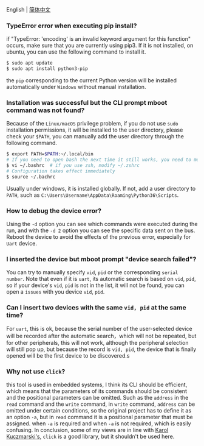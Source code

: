 English | [简体中文](usage_problem.zh-CN.md)

### TypeError error when executing pip install?

if "TypeError: 'encoding' is an invalid keyword argument for this function" occurs, make sure that you are currently using pip3. If it is not installed, on ubuntu, you can use the following command to install it.

```sh
$ sudo apt update
$ sudo apt install python3-pip
```

the `pip` corresponding to the current Python version will be installed automatically under `Windows` without manual installation.

### Installation was successful but the CLI prompt mboot command was not found?

Because of the `Linux/macOS` privilege problem, if you do not use `sudo` installation permissions, it will be installed to the user directory, please check your `$PATH`, you can manually add the user directory through the following command.

```sh
$ export PATH=$PATH:~/.local/bin
# If you need to open bash the next time it still works, you need to modify ~/.bashrc and add the above command at the end.
$ vi ~/.bashrc  # if you use zsh, modify ~/.zshrc
# Configuration takes effect immediately
$ source ~/.bachrc
```

Usually under windows, it is installed globally. If not, add a user directory to `PATH`, such as `C:\Users\Username\AppData\Roaming\Python36\Scripts`.

### How to debug the device error?

Using the `-d` option you can see which commands were executed during the run, and with the `-d 2` option you can see the specific data sent on the bus. Reboot the device to avoid the effects of the previous error, especially for `Uart` device.

### I inserted the device but mboot prompt "device search failed"?

You can try to manually specify `vid`, `pid` or the corresponding `serial number`. Note that even if it is `uart`, its automatic search is based on `vid`, `pid`, so if your device's `vid`, `pid` is not in the list, it will not be found, you can open a `issues` with you device `vid`, `pid`.

### Can I insert two devices with the same `vid, pid` at the same time?

For `uart`, this is ok, because the serial number of the user-selected device will be recorded after the automatic search，which will not be repeated, but for other peripherals, this will not work, although the peripheral selection will still pop up, but because the record is `vid, pid`, the device that is finally opened will be the first device to be discovered.s

### Why not use `click`?

this tool is used in embedded systems, I think its CLI should be efficient, which means that the parameters of its commands should be consistent and the positional parameters can be omitted. Such as the `address` in the `read` command and the `write` command, in `write` command, `address` can be omitted under certain conditions, so the original project has to define it as an option `-a`, but in `read` command it is a positional parameter that must be assigned. when `-a` is required and when `-a` is not required, which is easily confusing. In conclusion, some of my views are in line with [Karol Kuczmarski's][1], `click` is a good library, but it shouldn't be used here.


[1]:http://xion.io/post/programming/python-dont-use-click.html
